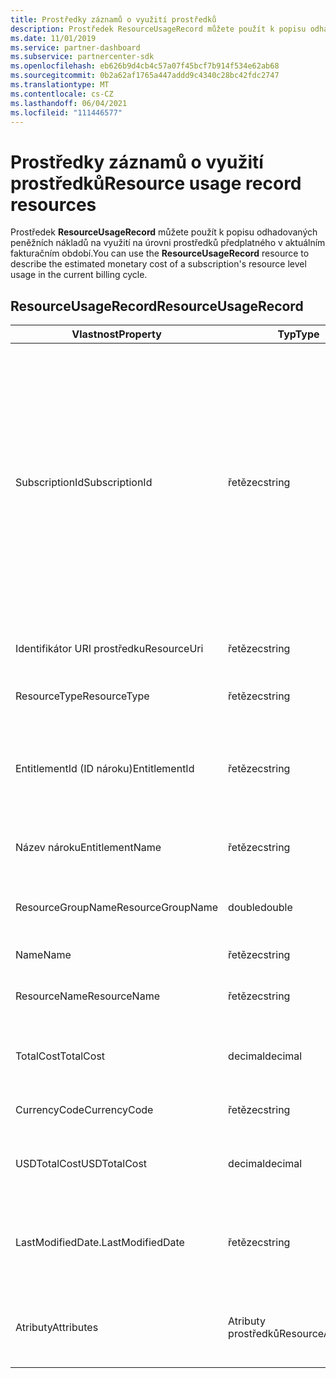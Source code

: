 ```yaml
---
title: Prostředky záznamů o využití prostředků
description: Prostředek ResourceUsageRecord můžete použít k popisu odhadovaných peněžních nákladů na využití na úrovni prostředků předplatného v aktuálním fakturačním období.
ms.date: 11/01/2019
ms.service: partner-dashboard
ms.subservice: partnercenter-sdk
ms.openlocfilehash: eb626b9d4cb4c57a07f45bcf7b914f534e62ab68
ms.sourcegitcommit: 0b2a62af1765a447addd9c4340c28bc42fdc2747
ms.translationtype: MT
ms.contentlocale: cs-CZ
ms.lasthandoff: 06/04/2021
ms.locfileid: "111446577"
---
```

# <a name="resource-usage-record-resources"></a><span data-ttu-id="fd19b-103">Prostředky záznamů o využití prostředků</span><span class="sxs-lookup"><span data-stu-id="fd19b-103">Resource usage record resources</span></span>

<span data-ttu-id="fd19b-104">Prostředek **ResourceUsageRecord** můžete použít k popisu odhadovaných peněžních nákladů na využití na úrovni prostředků předplatného v aktuálním fakturačním období.</span><span class="sxs-lookup"><span data-stu-id="fd19b-104">You can use the **ResourceUsageRecord** resource to describe the estimated monetary cost of a subscription's resource level usage in the current billing cycle.</span></span>

## <a name="resourceusagerecord"></a><span data-ttu-id="fd19b-105">ResourceUsageRecord</span><span class="sxs-lookup"><span data-stu-id="fd19b-105">ResourceUsageRecord</span></span>

| <span data-ttu-id="fd19b-106">Vlastnost</span><span class="sxs-lookup"><span data-stu-id="fd19b-106">Property</span></span>          | <span data-ttu-id="fd19b-107">Typ</span><span class="sxs-lookup"><span data-stu-id="fd19b-107">Type</span></span>               | <span data-ttu-id="fd19b-108">Description</span><span class="sxs-lookup"><span data-stu-id="fd19b-108">Description</span></span>                                                                                                                                                                                                |
|-------------------|--------------------|------------------------------------------------------------------------------------------------------------------------------------------------------------------------------------------------------------|
| <span data-ttu-id="fd19b-109">SubscriptionId</span><span class="sxs-lookup"><span data-stu-id="fd19b-109">SubscriptionId</span></span>    | <span data-ttu-id="fd19b-110">řetězec</span><span class="sxs-lookup"><span data-stu-id="fd19b-110">string</span></span>             | <span data-ttu-id="fd19b-111">Získá nebo nastaví identifikátor předplatného.</span><span class="sxs-lookup"><span data-stu-id="fd19b-111">Gets or sets the subscription identifier.</span></span> <span data-ttu-id="fd19b-112">U Microsoft Azure předplatného (MS-AZR-0145P) je tato hodnota identifikátor komerčního předplatného.</span><span class="sxs-lookup"><span data-stu-id="fd19b-112">For Microsoft Azure (MS-AZR-0145P) subscriptions, this value is the commerce subscription identifier.</span></span> <span data-ttu-id="fd19b-113">V případě plánů Azure je tato hodnota identifikátor plánu Azure.</span><span class="sxs-lookup"><span data-stu-id="fd19b-113">For Azure plans, this value is the Azure plan identifier).</span></span> |
| <span data-ttu-id="fd19b-114">Identifikátor URI prostředku</span><span class="sxs-lookup"><span data-stu-id="fd19b-114">ResourceUri</span></span>       | <span data-ttu-id="fd19b-115">řetězec</span><span class="sxs-lookup"><span data-stu-id="fd19b-115">string</span></span>             | <span data-ttu-id="fd19b-116">Získá nebo nastaví identifikátor URI prostředku.</span><span class="sxs-lookup"><span data-stu-id="fd19b-116">Gets or sets the resource URI."</span></span>                                                                                                                                                                            |
| <span data-ttu-id="fd19b-117">ResourceType</span><span class="sxs-lookup"><span data-stu-id="fd19b-117">ResourceType</span></span>      | <span data-ttu-id="fd19b-118">řetězec</span><span class="sxs-lookup"><span data-stu-id="fd19b-118">string</span></span>             | <span data-ttu-id="fd19b-119">Získá nebo nastaví typ prostředku.</span><span class="sxs-lookup"><span data-stu-id="fd19b-119">Gets or sets the resource type.</span></span>                                                                                                                                                                            |
| <span data-ttu-id="fd19b-120">EntitlementId (ID nároku)</span><span class="sxs-lookup"><span data-stu-id="fd19b-120">EntitlementId</span></span>     | <span data-ttu-id="fd19b-121">řetězec</span><span class="sxs-lookup"><span data-stu-id="fd19b-121">string</span></span>             | <span data-ttu-id="fd19b-122">Získá nebo nastaví identifikátor nároku (identifikátor předplatného Azure).</span><span class="sxs-lookup"><span data-stu-id="fd19b-122">Gets or sets the entitlement identifier (the Azure subscription identifier).</span></span>                                                                                                                               |
| <span data-ttu-id="fd19b-123">Název nároku</span><span class="sxs-lookup"><span data-stu-id="fd19b-123">EntitlementName</span></span>   | <span data-ttu-id="fd19b-124">řetězec</span><span class="sxs-lookup"><span data-stu-id="fd19b-124">string</span></span>             | <span data-ttu-id="fd19b-125">Získá nebo nastaví název nároku.</span><span class="sxs-lookup"><span data-stu-id="fd19b-125">Gets or sets the entitlement name.</span></span>                                                                                                                                                                         |
| <span data-ttu-id="fd19b-126">ResourceGroupName</span><span class="sxs-lookup"><span data-stu-id="fd19b-126">ResourceGroupName</span></span> | <span data-ttu-id="fd19b-127">double</span><span class="sxs-lookup"><span data-stu-id="fd19b-127">double</span></span>             | <span data-ttu-id="fd19b-128">Získá nebo nastaví název skupiny prostředků.</span><span class="sxs-lookup"><span data-stu-id="fd19b-128">Gets or sets the resource group name.</span></span>                                                                                                                                                                      |
| <span data-ttu-id="fd19b-129">Name</span><span class="sxs-lookup"><span data-stu-id="fd19b-129">Name</span></span>              | <span data-ttu-id="fd19b-130">řetězec</span><span class="sxs-lookup"><span data-stu-id="fd19b-130">string</span></span>             | <span data-ttu-id="fd19b-131">Název prostředku.</span><span class="sxs-lookup"><span data-stu-id="fd19b-131">The name of the resource.</span></span>                                                                                                                                                                                  |
| <span data-ttu-id="fd19b-132">ResourceName</span><span class="sxs-lookup"><span data-stu-id="fd19b-132">ResourceName</span></span>      | <span data-ttu-id="fd19b-133">řetězec</span><span class="sxs-lookup"><span data-stu-id="fd19b-133">string</span></span>             | <span data-ttu-id="fd19b-134">Získá nebo nastaví název prostředku.</span><span class="sxs-lookup"><span data-stu-id="fd19b-134">Gets or sets the name of the resource.</span></span>                                                                                                                                                                     |
| <span data-ttu-id="fd19b-135">TotalCost</span><span class="sxs-lookup"><span data-stu-id="fd19b-135">TotalCost</span></span>         | <span data-ttu-id="fd19b-136">decimal</span><span class="sxs-lookup"><span data-stu-id="fd19b-136">decimal</span></span>            | <span data-ttu-id="fd19b-137">Získá nebo nastaví odhadované celkové využití nákladů.</span><span class="sxs-lookup"><span data-stu-id="fd19b-137">Gets or sets the estimated total cost usage.</span></span>                                                                                                                                                               |
| <span data-ttu-id="fd19b-138">CurrencyCode</span><span class="sxs-lookup"><span data-stu-id="fd19b-138">CurrencyCode</span></span>      | <span data-ttu-id="fd19b-139">řetězec</span><span class="sxs-lookup"><span data-stu-id="fd19b-139">string</span></span>             | <span data-ttu-id="fd19b-140">Získá nebo nastaví kód měny.</span><span class="sxs-lookup"><span data-stu-id="fd19b-140">Gets or sets the currency code.</span></span>                                                                                                                                                                            |
| <span data-ttu-id="fd19b-141">USDTotalCost</span><span class="sxs-lookup"><span data-stu-id="fd19b-141">USDTotalCost</span></span>      | <span data-ttu-id="fd19b-142">decimal</span><span class="sxs-lookup"><span data-stu-id="fd19b-142">decimal</span></span>            | <span data-ttu-id="fd19b-143">Získá nebo nastaví odhadované celkové náklady v USD.</span><span class="sxs-lookup"><span data-stu-id="fd19b-143">Gets or sets the estimated total cost in USD.</span></span>                                                                                                                                                              |
| <span data-ttu-id="fd19b-144">LastModifiedDate.</span><span class="sxs-lookup"><span data-stu-id="fd19b-144">LastModifiedDate</span></span>  | <span data-ttu-id="fd19b-145">řetězec</span><span class="sxs-lookup"><span data-stu-id="fd19b-145">string</span></span>             | <span data-ttu-id="fd19b-146">Den (ve formátu data a času), kdy se tento záznam naposledy změnil.</span><span class="sxs-lookup"><span data-stu-id="fd19b-146">The day (in date-time format) that this record was last modified.</span></span>                                                                                                                                          |
| <span data-ttu-id="fd19b-147">Atributy</span><span class="sxs-lookup"><span data-stu-id="fd19b-147">Attributes</span></span>        | <span data-ttu-id="fd19b-148">Atributy prostředků</span><span class="sxs-lookup"><span data-stu-id="fd19b-148">ResourceAttributes</span></span> | <span data-ttu-id="fd19b-149">Atributy metadat odpovídající prostředku.</span><span class="sxs-lookup"><span data-stu-id="fd19b-149">The metadata attributes corresponding to the resource.</span></span>                                                                                                                                                     |
